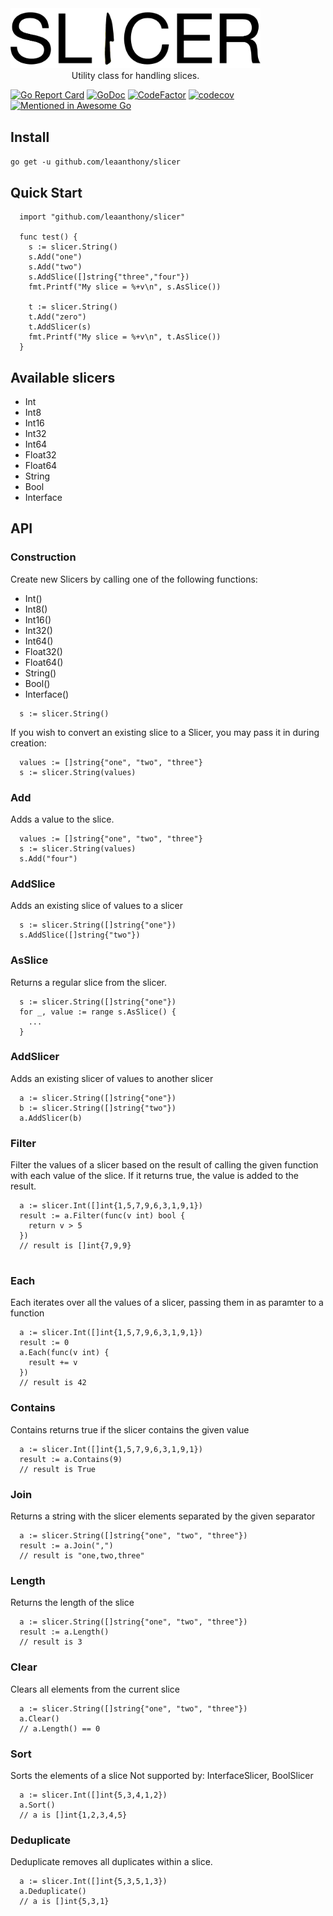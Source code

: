 
<div style="text-align:center; width:400px">
  <img src="logo.png"/>
  Utility class for handling slices.
</div>


[![Go Report Card](https://goreportcard.com/badge/github.com/leaanthony/slicer)](https://goreportcard.com/report/github.com/leaanthony/slicer)  [![GoDoc](https://img.shields.io/badge/godoc-reference-blue.svg)](http://godoc.org/github.com/leaanthony/slicer) [![CodeFactor](https://www.codefactor.io/repository/github/leaanthony/slicer/badge)](https://www.codefactor.io/repository/github/leaanthony/slicer) [![codecov](https://codecov.io/gh/leaanthony/slicer/branch/master/graph/badge.svg)](https://codecov.io/gh/leaanthony/slicer) [![Mentioned in Awesome Go](https://awesome.re/mentioned-badge.svg)](https://github.com/avelino/awesome-go)  





## Install

`go get -u github.com/leaanthony/slicer`

## Quick Start

```
  import "github.com/leaanthony/slicer"

  func test() {
    s := slicer.String()
    s.Add("one")
    s.Add("two")
    s.AddSlice([]string{"three","four"})
    fmt.Printf("My slice = %+v\n", s.AsSlice())
    
    t := slicer.String()
    t.Add("zero")
    t.AddSlicer(s)
    fmt.Printf("My slice = %+v\n", t.AsSlice())
  }
```

## Available slicers

  - Int
  - Int8
  - Int16
  - Int32
  - Int64
  - Float32
  - Float64
  - String
  - Bool
  - Interface
  
## API

### Construction

Create new Slicers by calling one of the following functions:
  - Int()
  - Int8()
  - Int16()
  - Int32()
  - Int64()
  - Float32()
  - Float64()
  - String()
  - Bool()
  - Interface()

```
  s := slicer.String()
```

If you wish to convert an existing slice to a Slicer, you may pass it in during creation:

```
  values := []string{"one", "two", "three"}
  s := slicer.String(values)
```

### Add 

Adds a value to the slice.

```
  values := []string{"one", "two", "three"}
  s := slicer.String(values)
  s.Add("four")
```
### AddSlice

Adds an existing slice of values to a slicer

```
  s := slicer.String([]string{"one"})
  s.AddSlice([]string{"two"})
```

### AsSlice

Returns a regular slice from the slicer.

```
  s := slicer.String([]string{"one"})
  for _, value := range s.AsSlice() {
    ...
  }
```

### AddSlicer

Adds an existing slicer of values to another slicer

```
  a := slicer.String([]string{"one"})
  b := slicer.String([]string{"two"})
  a.AddSlicer(b)
```

### Filter

Filter the values of a slicer based on the result of calling the given function with each value of the slice. If it returns true, the value is added to the result.

```
  a := slicer.Int([]int{1,5,7,9,6,3,1,9,1})
  result := a.Filter(func(v int) bool {
    return v > 5
  })
  // result is []int{7,9,9}
  
```

### Each 

Each iterates over all the values of a slicer, passing them in as paramter to a function

```
  a := slicer.Int([]int{1,5,7,9,6,3,1,9,1})
  result := 0
  a.Each(func(v int) {
    result += v
  })
  // result is 42
```

### Contains

Contains returns true if the slicer contains the given value

```
  a := slicer.Int([]int{1,5,7,9,6,3,1,9,1})
  result := a.Contains(9)
  // result is True
```

### Join

Returns a string with the slicer elements separated by the given separator

```
  a := slicer.String([]string{"one", "two", "three"})
  result := a.Join(",")
  // result is "one,two,three"
```
### Length

Returns the length of the slice

```
  a := slicer.String([]string{"one", "two", "three"})
  result := a.Length()
  // result is 3
```

### Clear

Clears all elements from the current slice

```
  a := slicer.String([]string{"one", "two", "three"})
  a.Clear()
  // a.Length() == 0
```

### Sort

Sorts the elements of a slice
Not supported by: InterfaceSlicer, BoolSlicer

```
  a := slicer.Int([]int{5,3,4,1,2})
  a.Sort()
  // a is []int{1,2,3,4,5}
```

### Deduplicate

Deduplicate removes all duplicates within a slice.

```
  a := slicer.Int([]int{5,3,5,1,3})
  a.Deduplicate()
  // a is []int{5,3,1}
```
